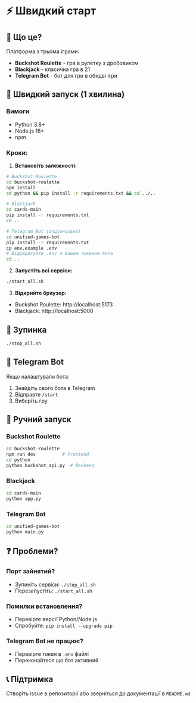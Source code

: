 # ⚡ Швидкий старт

## 🎯 Що це?
Платформа з трьома іграми:
- **Buckshot Roulette** - гра в рулетку з дробовиком
- **Blackjack** - класична гра в 21
- **Telegram Bot** - бот для гри в обидві ігри

## 🚀 Швидкий запуск (1 хвилина)

### Вимоги
- Python 3.8+
- Node.js 16+
- npm

### Кроки:

1. **Встановіть залежності:**
```bash
# Buckshot Roulette
cd buckshot-roulette
npm install
cd python && pip install -r requirements.txt && cd ../..

# Blackjack
cd cards-main
pip install -r requirements.txt
cd ..

# Telegram Bot (опціонально)
cd unified-games-bot
pip install -r requirements.txt
cp env.example .env
# Відредагуйте .env з вашим токеном бота
cd ..
```

2. **Запустіть всі сервіси:**
```bash
./start_all.sh
```

3. **Відкрийте браузер:**
- Buckshot Roulette: http://localhost:5173
- Blackjack: http://localhost:5000

## 🛑 Зупинка
```bash
./stop_all.sh
```

## 📱 Telegram Bot
Якщо налаштували бота:
1. Знайдіть свого бота в Telegram
2. Відправте `/start`
3. Виберіть гру

## 🔧 Ручний запуск

### Buckshot Roulette
```bash
cd buckshot-roulette
npm run dev          # Frontend
cd python
python buckshot_api.py  # Backend
```

### Blackjack
```bash
cd cards-main
python app.py
```

### Telegram Bot
```bash
cd unified-games-bot
python main.py
```

## ❓ Проблеми?

### Порт зайнятий?
- Зупиніть сервіси: `./stop_all.sh`
- Перезапустіть: `./start_all.sh`

### Помилки встановлення?
- Перевірте версії Python/Node.js
- Спробуйте: `pip install --upgrade pip`

### Telegram Bot не працює?
- Перевірте токен в `.env` файлі
- Переконайтеся що бот активний

## 📞 Підтримка
Створіть issue в репозиторії або зверніться до документації в `README.md` 